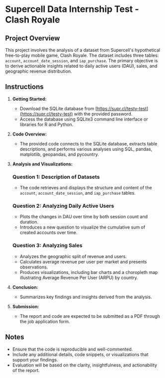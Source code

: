 # Supercell Data Internship Test - Clash Royale

## Project Overview

This project involves the analysis of a dataset from Supercell's hypothetical free-to-play mobile game, Clash Royale. The dataset includes three tables: `account`, `account_date_session`, and `iap_purchase`. The primary objective is to derive actionable insights related to daily active users (DAU), sales, and geographic revenue distribution.

## Instructions

1. **Getting Started:**
    - Download the SQLite database from [https://supr.cl/testy-test](https://supr.cl/testy-test) with the provided password.
    - Access the database using SQLite3 command line interface or libraries for R and Python.

2. **Code Overview:**
    - The provided code connects to the SQLite database, extracts table descriptions, and performs various analyses using SQL, pandas, matplotlib, geopandas, and pycountry.

3. **Analysis and Visualizations:**

    ### Question 1: Description of Datasets
    - The code retrieves and displays the structure and content of the `account`, `account_date_session`, and `iap_purchase` tables.

    ### Question 2: Analyzing Daily Active Users
    - Plots the changes in DAU over time by both session count and duration.
    - Introduces a new question to visualize the cumulative sum of created accounts over time.

    ### Question 3: Analyzing Sales
    - Analyzes the geographic split of revenue and users.
    - Calculates average revenue per user per market and presents observations.
    - Produces visualizations, including bar charts and a choropleth map illustrating Average Revenue Per User (ARPU) by country.

4. **Conclusion:**
    - Summarizes key findings and insights derived from the analysis.

5. **Submission:**
    - The report and code are expected to be submitted as a PDF through the job application form.

## Notes
- Ensure that the code is reproducible and well-commented.
- Include any additional details, code snippets, or visualizations that support your findings.
- Evaluation will be based on the clarity, insightfulness, and actionability of the report.
